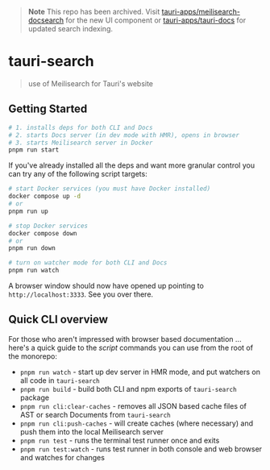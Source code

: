 > **Note** This repo has been archived. Visit
> [tauri-apps/meilisearch-docsearch](https://github.com/tauri-apps/meilisearch-docsearch)
> for the new UI component or
> [tauri-apps/tauri-docs](https://github.com/tauri-apps/tauri-docs) for updated
> search indexing.

# tauri-search

> use of Meilisearch for Tauri's website

## Getting Started

```bash
# 1. installs deps for both CLI and Docs
# 2. starts Docs server (in dev mode with HMR), opens in browser
# 3. starts Meilisearch server in Docker
pnpm run start
```

If you've already installed all the deps and want more granular control you can
try any of the following script targets:

```bash
# start Docker services (you must have Docker installed)
docker compose up -d
# or
pnpm run up

# stop Docker services
docker compose down
# or
pnpm run down

# turn on watcher mode for both CLI and Docs
pnpm run watch
```

A browser window should now have opened up pointing to `http://localhost:3333`.
See you over there.

## Quick CLI overview

For those who aren't impressed with browser based documentation ... here's a
quick guide to the _script_ commands you can use from the root of the monorepo:

-   `pnpm run watch` - start up dev server in HMR mode, and put watchers on all
    code in `tauri-search`
-   `pnpm run build` - build both CLI and npm exports of `tauri-search` package
-   `pnpm run cli:clear-caches` - removes all JSON based cache files of AST or
    search Documents from `tauri-search`
-   `pnpm run cli:push-caches` - will create caches (where necessary) and push
    them into the local Meilisearch server
-   `pnpm run test` - runs the terminal test runner once and exits
-   `pnpm run test:watch` - runs test runner in both console and web browser and
    watches for changes
